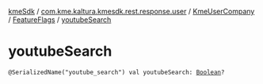 [kmeSdk](../../../index.md) / [com.kme.kaltura.kmesdk.rest.response.user](../../index.md) / [KmeUserCompany](../index.md) / [FeatureFlags](index.md) / [youtubeSearch](./youtube-search.md)

# youtubeSearch

`@SerializedName("youtube_search") val youtubeSearch: `[`Boolean`](https://kotlinlang.org/api/latest/jvm/stdlib/kotlin/-boolean/index.html)`?`